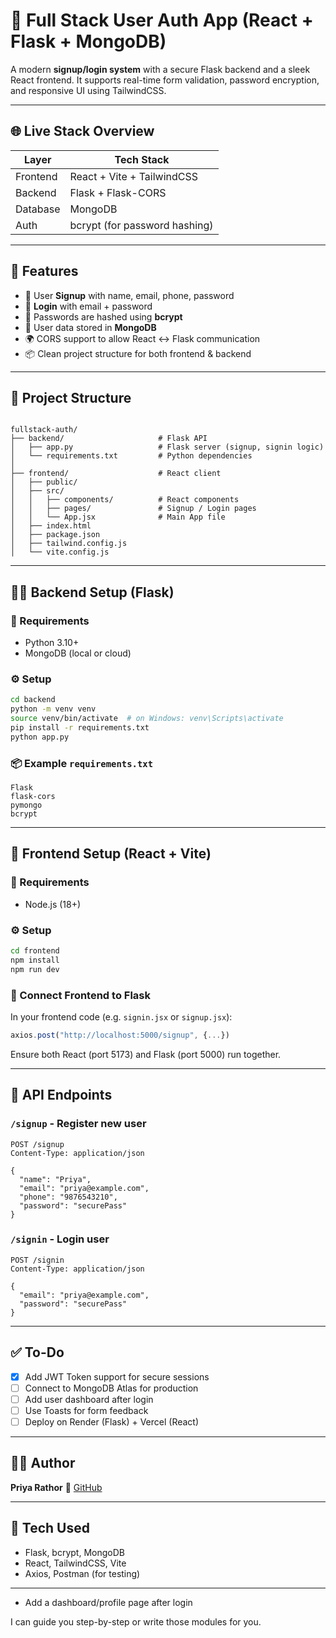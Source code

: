 
# 🔐 Full Stack User Auth App (React + Flask + MongoDB)

A modern **signup/login system** with a secure Flask backend and a sleek React frontend. It supports real-time form validation, password encryption, and responsive UI using TailwindCSS.

---

## 🌐 Live Stack Overview

| Layer       | Tech Stack            |
|-------------|------------------------|
| Frontend    | React + Vite + TailwindCSS |
| Backend     | Flask + Flask-CORS     |
| Database    | MongoDB                |
| Auth        | bcrypt (for password hashing) |

---

## 🚀 Features

- 📝 User **Signup** with name, email, phone, password
- 🔐 **Login** with email + password
- 🔄 Passwords are hashed using **bcrypt**
- 💾 User data stored in **MongoDB**
- 🌍 CORS support to allow React ↔ Flask communication
- 📦 Clean project structure for both frontend & backend

---

## 📁 Project Structure

```

fullstack-auth/
├── backend/                     # Flask API
│   ├── app.py                   # Flask server (signup, signin logic)
│   └── requirements.txt         # Python dependencies
│
├── frontend/                    # React client
│   ├── public/
│   ├── src/
│   │   ├── components/          # React components
│   │   ├── pages/               # Signup / Login pages
│   │   └── App.jsx              # Main App file
│   ├── index.html
│   ├── package.json
│   ├── tailwind.config.js
│   └── vite.config.js

````

---

## 🧑‍💻 Backend Setup (Flask)

### 🧱 Requirements

- Python 3.10+
- MongoDB (local or cloud)

### ⚙️ Setup

```bash
cd backend
python -m venv venv
source venv/bin/activate  # on Windows: venv\Scripts\activate
pip install -r requirements.txt
python app.py
````

### 📦 Example `requirements.txt`

```
Flask
flask-cors
pymongo
bcrypt
```

---

## 🎨 Frontend Setup (React + Vite)

### 🧱 Requirements

* Node.js (18+)

### ⚙️ Setup

```bash
cd frontend
npm install
npm run dev
```

### 🔗 Connect Frontend to Flask

In your frontend code (e.g. `signin.jsx` or `signup.jsx`):

```js
axios.post("http://localhost:5000/signup", {...})
```

Ensure both React (port 5173) and Flask (port 5000) run together.

---

## 🔐 API Endpoints

### `/signup` - Register new user

```http
POST /signup
Content-Type: application/json

{
  "name": "Priya",
  "email": "priya@example.com",
  "phone": "9876543210",
  "password": "securePass"
}
```

### `/signin` - Login user

```http
POST /signin
Content-Type: application/json

{
  "email": "priya@example.com",
  "password": "securePass"
}
```

---

## ✅ To-Do

* [x] Add JWT Token support for secure sessions
* [ ] Connect to MongoDB Atlas for production
* [ ] Add user dashboard after login
* [ ] Use Toasts for form feedback
* [ ] Deploy on Render (Flask) + Vercel (React)

---

## 👩‍💻 Author

**Priya Rathor**
🔗 [GitHub](https://github.com/Priya-Rathor)

---

## 🧰 Tech Used

* Flask, bcrypt, MongoDB
* React, TailwindCSS, Vite
* Axios, Postman (for testing)

---


- Add a dashboard/profile page after login  

I can guide you step-by-step or write those modules for you.
```
